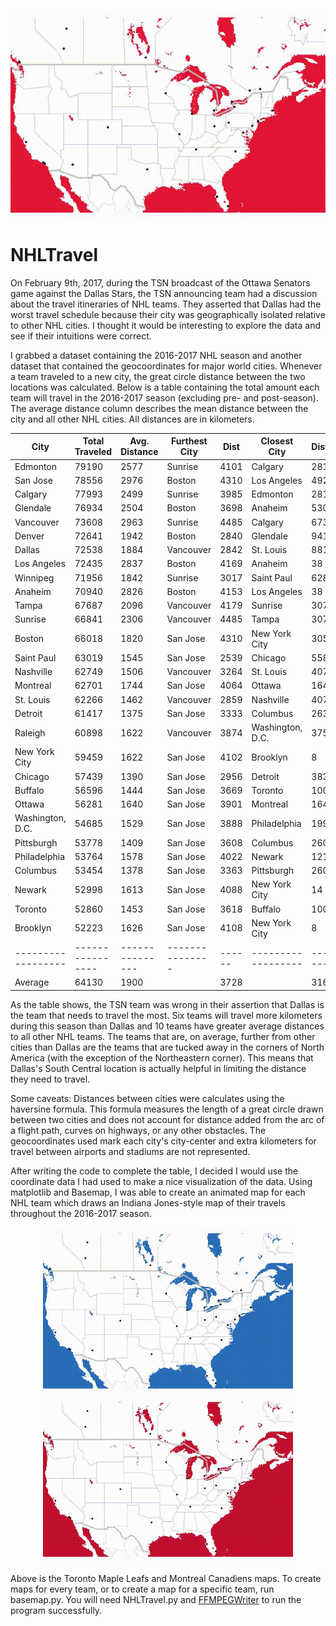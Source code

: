 <p align="center"><img align="middle" src="https://github.com/BStaff1986/NHLTravel/blob/master/OTT.gif" alt="Ottawa Senators 2016-2017"></p>

# NHLTravel

On February 9th, 2017, during the TSN broadcast of the Ottawa Senators game against the Dallas Stars, the TSN announcing team had a discussion about the travel itineraries of NHL teams. They asserted that Dallas had the worst travel schedule because their city was geographically isolated relative to other NHL cities. I thought it would be interesting to explore the data and see if their intuitions were correct. 

I grabbed a dataset containing the 2016-2017 NHL season and another dataset that contained the geocoordinates for major world cities. Whenever a team traveled to a new city, the great circle distance between the two locations was calculated. Below is a table containing the total amount each team will travel in the 2016-2017 season (excluding pre- and post-season). The average distance column describes the mean distance between the city and all other NHL cities. All distances are in kilometers.

|       City       | Total Traveled | Avg. Distance | Furthest City | Dist | Closest City     | Distance |
|------------------|----------------|---------------|---------------|------|------------------|----------|
| Edmonton         | 79190          | 2577          | Sunrise       | 4101 | Calgary          | 281      |
| San Jose         | 78556          | 2976          | Boston        | 4310 | Los Angeles      | 492      |
| Calgary          | 77993          | 2499          | Sunrise       | 3985 | Edmonton         | 281      |
| Glendale         | 76934          | 2504          | Boston        | 3698 | Anaheim          | 530      |
| Vancouver        | 73608          | 2963          | Sunrise       | 4485 | Calgary          | 673      |
| Denver           | 72641          | 1942          | Boston        | 2840 | Glendale         | 941      |
| Dallas           | 72538          | 1884          | Vancouver     | 2842 | St. Louis        | 881      |
| Los Angeles      | 72435          | 2837          | Boston        | 4169 | Anaheim          | 38       |
| Winnipeg         | 71956          | 1842          | Sunrise       | 3017 | Saint Paul       | 628      |
| Anaheim          | 70940          | 2826          | Boston        | 4153 | Los Angeles      | 38       |
| Tampa            | 67687          | 2096          | Vancouver     | 4179 | Sunrise          | 307      |
| Sunrise          | 66841          | 2306          | Vancouver     | 4485 | Tampa            | 307      |
| Boston           | 66018          | 1820          | San Jose      | 4310 | New York City    | 305      |
| Saint Paul       | 63019          | 1545          | San Jose      | 2539 | Chicago          | 558      |
| Nashville        | 62749          | 1506          | Vancouver     | 3264 | St. Louis        | 407      |
| Montreal         | 62701          | 1744          | San Jose      | 4064 | Ottawa           | 164      |
| St. Louis        | 62266          | 1462          | Vancouver     | 2859 | Nashville        | 407      |
| Detroit          | 61417          | 1375          | San Jose      | 3333 | Columbus         | 263      |
| Raleigh          | 60898          | 1622          | Vancouver     | 3874 | Washington, D.C. | 375      |
| New York City    | 59459          | 1622          | San Jose      | 4102 | Brooklyn         | 8        |
| Chicago          | 57439          | 1390          | San Jose      | 2956 | Detroit          | 383      |
| Buffalo          | 56596          | 1444          | San Jose      | 3669 | Toronto          | 100      |
| Ottawa           | 56281          | 1640          | San Jose      | 3901 | Montreal         | 164      |
| Washington, D.C. | 54685          | 1529          | San Jose      | 3888 | Philadelphia     | 199      |
| Pittsburgh       | 53778          | 1409          | San Jose      | 3608 | Columbus         | 260      |
| Philadelphia     | 53764          | 1578          | San Jose      | 4022 | Newark           | 121      |
| Columbus         | 53454          | 1378          | San Jose      | 3363 | Pittsburgh       | 260      |
| Newark           | 52998          | 1613          | San Jose      | 4088 | New York City    | 14       |
| Toronto          | 52860          | 1453          | San Jose      | 3618 | Buffalo          | 100      |
| Brooklyn         | 52223          | 1626          | San Jose      | 4108 | New York City    | 8        |
|------------------|----------------|---------------|---------------|------|------------------|----------|
| Average          | 64130          | 1900          |               | 3728 |                  | 316      |

As the table shows, the TSN team was wrong in their assertion that Dallas is the team that needs to travel the most. Six teams will travel more kilometers during this season than Dallas and 10 teams have greater average distances to all other NHL teams. The teams that are, on average, further from other cities than Dallas are the teams that are tucked away in the corners of North America (with the exception of the Northeastern corner). This means that Dallas's South Central location is actually helpful in limiting the distance they need to travel.

Some caveats: Distances between cities were calculates using the haversine formula. This formula measures the length of a great circle drawn between two cities and does not account for distance added from the arc of a flight path, curves on highways, or any other obstacles. The geocoordinates used mark each city's city-center and extra kilometers for travel between airports and stadiums are not represented.

After writing the code to complete the table, I decided I would use the coordinate data I had used to make a nice visualization of the data. Using matplotlib and Basemap, I was able to create an animated map for each NHL team which draws an Indiana Jones-style map of their travels throughout the 2016-2017 season.

<p align="center"><img src="https://github.com/BStaff1986/NHLTravel/blob/master/TOR.gif" alt="Toronto Maple Leafs 2016-2017" width="400"><img src="https://github.com/BStaff1986/NHLTravel/blob/master/MTL.gif" alt="Montreal Canadiens 2016-2017" width="400"></p>

Above is the Toronto Maple Leafs and Montreal Canadiens maps. To create maps for every team, or to create a map for a specific team, run basemap.py. You will need NHLTravel.py and <a href='https://ffmpeg.org/download.html'>FFMPEGWriter</a> to run the program successfully. 
